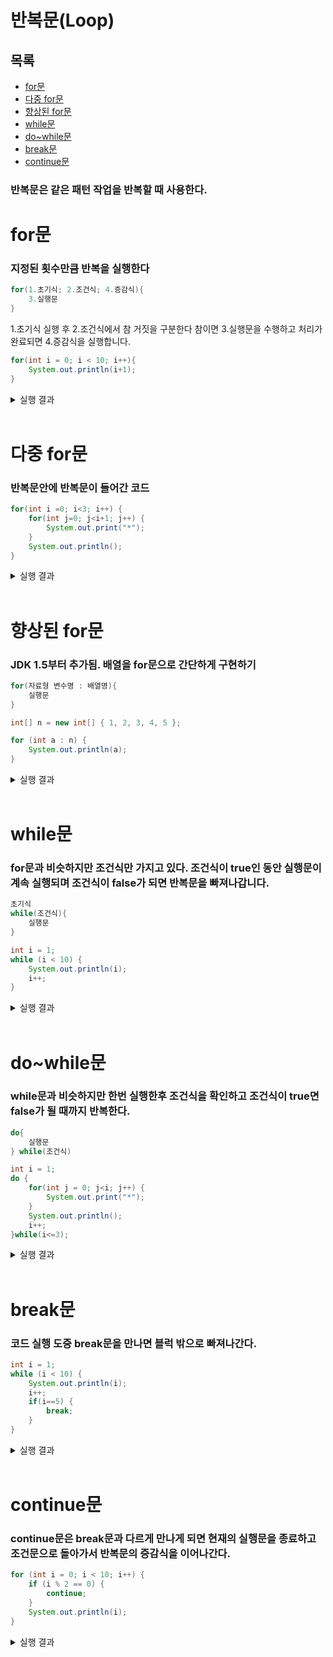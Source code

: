 # 반복문(Loop)
## 목록
+ [for문](#for문)
+ [다중 for문](#다중-for문)
+ [향상된 for문](#향상된-for문)
+ [while문](#while문)
+ [do~while문](#do~while문)
+ [break문](#break문)
+ [continue문](#continue문)
### 반복문은 같은 패턴 작업을 반복할 때 사용한다.
# for문
### 지정된 횟수만큼 반복을 실행한다
```java
for(1.초기식; 2.조건식; 4.증감식){
    3.실행문
}
```
1.초기식 실행 후 2.조건식에서 참 거짓을 구분한다 참이면 3.실행문을 수행하고 처리가 완료되면 4.증감식을 실행합니다.

```java
for(int i = 0; i < 10; i++){
    System.out.println(i+1);
}
```
<details>
<summary>실행 결과</summary>
<div>
1<br>
2<br>
3<br>
4<br>
5<br>
6<br>
7<br>
8<br>
9<br>
10
</div>
</details>
<br>

# 다중 for문
### 반복문안에 반복문이 들어간 코드
```java
for(int i =0; i<3; i++) {
	for(int j=0; j<i+1; j++) {
		System.out.print("*");
	}
	System.out.println();
}
```
<details>
<summary>실행 결과</summary>
<div>
*<br>
**<br>
***
</div>
</details>
<br>

# 향상된 for문
### JDK 1.5부터 추가됨. 배열을 for문으로 간단하게 구현하기
```java
for(자료형 변수명 : 배열명){
    실행문
}
```
```java
int[] n = new int[] { 1, 2, 3, 4, 5 };

for (int a : n) {
	System.out.println(a);
}
```
<details>
<summary>실행 결과</summary>
<div>
1<br>
2<br>
3<br>
4<br>
5
</div>
</details>
<br>

# while문
### for문과 비슷하지만 조건식만 가지고 있다. 조건식이 true인 동안 실행문이 계속 실행되며 조건식이 false가 되면 반복문을 빠져나갑니다.
```java
초기식
while(조건식){
    실행문
}
```
```java
int i = 1;
while (i < 10) {
	System.out.println(i);
	i++;
}
```
<details>
<summary>실행 결과</summary>
<div>
1<br>
2<br>
3<br>
4<br>
5<br>
6<br>
7<br>
8<br>
9
</div>
</details>
<br>

# do~while문
### while문과 비슷하지만 한번 실행한후 조건식을 확인하고 조건식이 true면 false가 될 때까지 반복한다.
```java
do{
    실행문
} while(조건식)
```
```java
int i = 1;
do {
	for(int j = 0; j<i; j++) {
		System.out.print("*");
	}
	System.out.println();
	i++;
}while(i<=3);
```
<details>
<summary>실행 결과</summary>
<div>
*<br>
**<br>
***
</div>
</details>
<br>

# break문
### 코드 실행 도중 break문을 만나면 블럭 밖으로 빠져나간다.
```java
int i = 1;
while (i < 10) {
	System.out.println(i);
	i++;
	if(i==5) {
		break;
	}
}
```
<details>
<summary>실행 결과</summary>
<div>
1<br>
2<br>
3<br>
4
</div>
</details>
<br>

# continue문
### continue문은 break문과 다르게 만나게 되면 현재의 실행문을 종료하고 조건문으로 돌아가서 반복문의 증감식을 이어나간다.
```java
for (int i = 0; i < 10; i++) {
	if (i % 2 == 0) {
		continue;
	}
	System.out.println(i);
}
```
<details>
<summary>실행 결과</summary>
<div>
1<br>
3<br>
5<br>
7<br>
9
</div>
</details>

